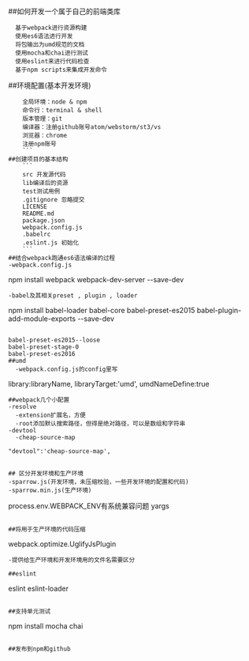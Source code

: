 #
##如何开发一个属于自己的前端类库
  ```
    基于webpack进行资源构建
    使用es6语法进行开发
    将包输出为umd规范的文档
    使用mocha和chai进行测试
    使用eslint来进行代码检查
    基于npm scripts来集成开发命令
  ```    
##环境配置(基本开发环境)
```
    全局环境：node & npm
    命令行：terminal & shell
    版本管理：git
    编译器：注册github账号atom/webstorm/st3/vs
    浏览器：chrome
    注册npm账号
    ```
##创建项目的基本结构
    ```
    src 开发源代码
    lib编译后的资源
    test测试用例
    .gitignore 忽略提交
    LICENSE
    README.md
    package.json
    webpack.config.js
    .babelrc
    .eslint.js 初始化
    ```
##结合webpack跑通es6语法编译的过程
-webpack.config.js
```
npm install webpack webpack-dev-server --save-dev
```    
-babel及其相关preset , plugin , loader
```
npm install babel-loader babel-core babel-preset-es2015 babel-plugin-add-module-exports --save-dev
```

babel-preset-es2015--loose
babel-preset-stage-0
babel-preset-es2016
##umd
  -webpack.config.js的config里写
```
 library:libraryName,
 libraryTarget:'umd',
 umdNameDefine:true
```
##webpack几个小配置
-resolve
  -extension扩展名，方便
  -root添加默认搜索路径，但得是绝对路径，可以是数组和字符串
-devtool  
  -cheap-source-map

  ```
    "devtool":'cheap-source-map',
  ```

## 区分开发环境和生产环境
-sparrow.js(开发环境，未压缩校验，一些开发环境的配置和代码)
-sparrow.min.js(生产环境)
```
process.env.WEBPACK_ENV有系统兼容问题
yargs
```

##将用于生产环境的代码压缩
```
webpack.optimize.UglifyJsPlugin
```
-提供给生产环境和开发环境用的文件名需要区分

##eslint
```
eslint eslint-loader
```

##支持单元测试
```
npm install mocha chai
```

##发布到npm和github
